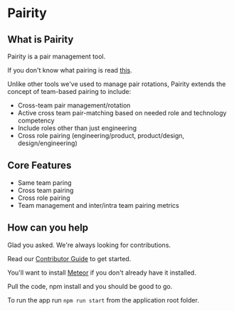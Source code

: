 # Pairity

## What is Pairity

Pairity is a pair management tool.

If you don't know what pairing is read [this](https://content.pivotal.io/blog/pair-programming-considered-extremely-beneficial).

Unlike other tools we've used to manage pair rotations, Pairity extends the concept of team-based pairing to include:

- Cross-team pair management/rotation
- Active cross team pair-matching based on needed role and technology competency
- Include roles other than just engineering
- Cross role pairing (engineering/product, product/design, design/engineering)

## Core Features

- Same team paring
- Cross team pairing
- Cross role pairing
- Team management and inter/intra team pairing metrics

## How can you help

Glad you asked. We're always looking for contributions.

Read our [Contributor Guide](/contributor.md) to get started.

You'll want to install [Meteor](https://www.meteor.com) if you don't already have it installed.

Pull the code, npm install and you should be good to go.

To run the app run `npm run start` from the application root folder.
